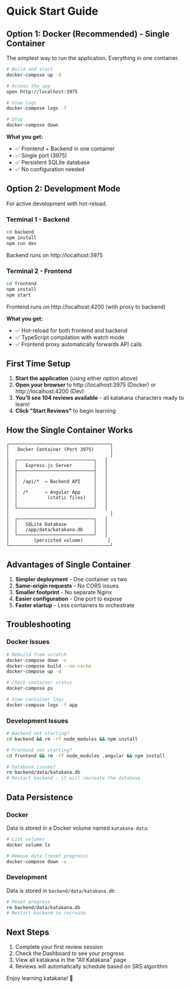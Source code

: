 # Quick Start Guide

## Option 1: Docker (Recommended) - Single Container

The simplest way to run the application. Everything in one container.

```bash
# Build and start
docker-compose up -d

# Access the app
open http://localhost:3975

# View logs
docker-compose logs -f

# Stop
docker-compose down
```

**What you get:**
- ✅ Frontend + Backend in one container
- ✅ Single port (3975)
- ✅ Persistent SQLite database
- ✅ No configuration needed

## Option 2: Development Mode

For active development with hot-reload.

### Terminal 1 - Backend
```bash
cd backend
npm install
npm run dev
```
Backend runs on http://localhost:3975

### Terminal 2 - Frontend
```bash
cd frontend
npm install
npm start
```
Frontend runs on http://localhost:4200 (with proxy to backend)

**What you get:**
- ✅ Hot-reload for both frontend and backend
- ✅ TypeScript compilation with watch mode
- ✅ Frontend proxy automatically forwards API calls

## First Time Setup

1. **Start the application** (using either option above)
2. **Open your browser** to http://localhost:3975 (Docker) or http://localhost:4200 (Dev)
3. **You'll see 104 reviews available** - all katakana characters ready to learn!
4. **Click "Start Reviews"** to begin learning

## How the Single Container Works

```
┌─────────────────────────────────────┐
│   Docker Container (Port 3975)      │
│                                     │
│  ┌────────────────────────────┐   │
│  │   Express.js Server        │   │
│  ├────────────────────────────┤   │
│  │                            │   │
│  │  /api/*  → Backend API     │   │
│  │                            │   │
│  │  /*      → Angular App     │   │
│  │           (static files)   │   │
│  │                            │   │
│  └────────────────────────────┘   │
│                                     │
│  ┌────────────────────────────┐   │
│  │   SQLite Database          │   │
│  │   /app/data/katakana.db    │   │
│  └────────────────────────────┘   │
│         (persisted volume)         │
└─────────────────────────────────────┘
```

## Advantages of Single Container

1. **Simpler deployment** - One container vs two
2. **Same-origin requests** - No CORS issues
3. **Smaller footprint** - No separate Nginx
4. **Easier configuration** - One port to expose
5. **Faster startup** - Less containers to orchestrate

## Troubleshooting

### Docker Issues
```bash
# Rebuild from scratch
docker-compose down -v
docker-compose build --no-cache
docker-compose up -d

# Check container status
docker-compose ps

# View container logs
docker-compose logs -f app
```

### Development Issues
```bash
# Backend not starting?
cd backend && rm -rf node_modules && npm install

# Frontend not starting?
cd frontend && rm -rf node_modules .angular && npm install

# Database issues?
rm backend/data/katakana.db
# Restart backend - it will recreate the database
```

## Data Persistence

### Docker
Data is stored in a Docker volume named `katakana-data`:
```bash
# List volumes
docker volume ls

# Remove data (reset progress)
docker-compose down -v
```

### Development
Data is stored in `backend/data/katakana.db`:
```bash
# Reset progress
rm backend/data/katakana.db
# Restart backend to recreate
```

## Next Steps

1. Complete your first review session
2. Check the Dashboard to see your progress
3. View all katakana in the "All Katakana" page
4. Reviews will automatically schedule based on SRS algorithm

Enjoy learning katakana! 🎌
